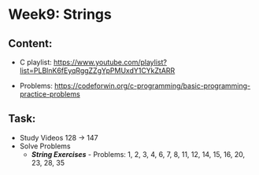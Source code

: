 # Week9: Strings
## Content:
- C playlist:
https://www.youtube.com/playlist?list=PLBlnK6fEyqRggZZgYpPMUxdY1CYkZtARR


- Problems: https://codeforwin.org/c-programming/basic-programming-practice-problems
## Task:
- Study Videos 128 → 147
- Solve Problems   
    - ***String Exercises*** - Problems: 1, 2, 3, 4, 6, 7, 8, 11, 12, 14, 15, 16, 20, 23, 28, 35
    